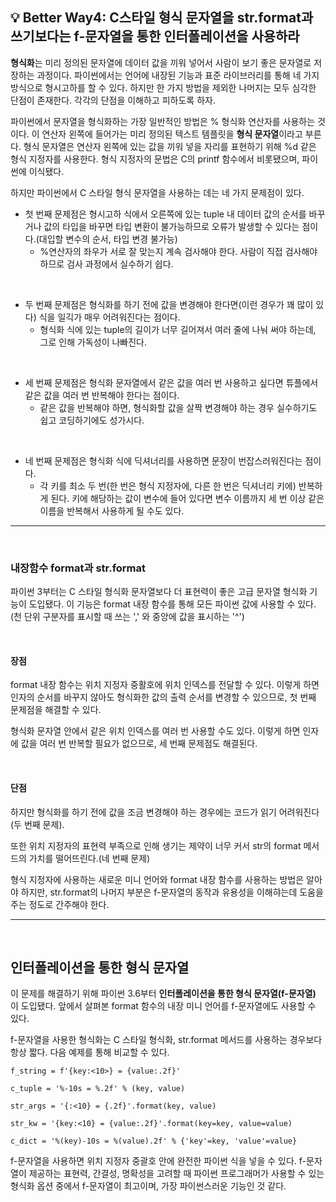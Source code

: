 ## 💡 Better Way4: C스타일 형식 문자열을 str.format과 쓰기보다는 f-문자열을 통한 인터폴레이션을 사용하라

**형식화**는 미리 정의된 문자열에 데이터 값을 끼워 넣어서 사람이 보기 좋은 문자열로 저장하는 과정이다. 파이썬에서는 언어에 내장된 기능과 표준 라이브러리를 통해 네 가지 방식으로 형시고하를 할 수 있다. 하지만 한 가지 방법을 제외한 나머지는 모두 심각한 단점이 존재한다. 각각의 단점을 이해하고 피하도록 하자.

파이썬에서 문자열을 형식화하는 가장 일반적인 방법은 % 형식화 연산자를 사용하는 것이다. 이 연산자 왼쪽에 들어가는 미리 정의된 텍스트 템플릿을 **형식 문자열**이라고 부른다. 형식 문자열은 연산자 왼쪽에 있는 값을 끼워 넣을 자리를 표현하기 위해 %d 같은 형식 지정자를 사용한다. 형식 지정자의 문법은 C의 printf 함수에서 비롯됐으며, 파이썬에 이식됐다.

하지만 파이썬에서 C 스타일 형식 문자열을 사용하는 데는 네 가지 문제점이 있다.

- 첫 번째 문제점은 형시고하 식에서 오른쪽에 있는 tuple 내 데이터 값의 순서를 바꾸거나 값의 타입을 바꾸면 타입 변환이 불가능하므로 오류가 발생할 수 있다는 점이다.(대입할 변수의 순서, 타입 변경 불가능)
    - %연산자의 좌우가 서로 잘 맞는지 계속 검사해야 한다. 사람이 직접 검사해야 하므로 검사 과정에서 실수하기 쉽다.

<br>

- 두 번째 문제점은 형식화를 하기 전에 값을 변경해야 한다면(이런 경우가 꽤 많이 있다) 식을 일긱가 매우 어려워진다는 점이다.
    - 형식화 식에 있는 tuple의 길이가 너무 길어져서 여러 줄에 나눠 써야 하는데, 그로 인해 가독성이 나빠진다.

<br>

- 세 번째 문제점은 형식화 문자열에서 같은 값을 여러 번 사용하고 싶다면 튜플에서 같은 값을 여러 번 반복해야 한다는 점이다.
    - 같은 값을 반복해야 하면, 형식화할 값을 살짝 변경해야 하는 경우 실수하기도 쉽고 코딩하기에도 성가시다.

<br>

- 네 번째 문제점은 형식화 식에 딕셔너리를 사용하면 문장이 번잡스러워진다는 점이다.
    - 각 키를 최소 두 번(한 번은 형식 지정자에, 다른 한 번은 딕셔너리 키에) 반복하게 된다. 키에 해당하는 값이 변수에 들어 있다면 변수 이름까지 세 번 이상 같은 이름을 반복해서 사용하게 될 수도 있다.

---

<br>

### 내장함수 format과 str.format
파이썬 3부터는 C 스타일 형식화 문자열보다 더 표현력이 좋은 고급 문자열 형식화 기능이 도입됐다. 이 기능은 format 내장 함수를 통해 모든 파이썬 값에 사용할 수 있다.(천 단위 구분자를 표시할 때 쓰는 ',' 와 중앙에 값을 표시하는 '^')

<br>

#### 장점
format 내장 함수는 위치 지정자 중활호에 위치 인덱스를 전달할 수 있다. 이렇게 하면 인자의 순서를 바꾸지 않아도 형식화한 값의 출력 순서를 변경할 수 있으므로, 첫 번째 문제점을 해결할 수 있다.

형식화 문자열 안에서 같은 위치 인덱스를 여러 번 사용할 수도 있다. 이렇게 하면 인자에 값을 여러 번 반복할 필요가 없으므로, 세 번째 문제점도 해결된다.

<br>

#### 단점
하지만 형식화를 하기 전에 값을 조금 변경해야 하는 경우에는 코드가 읽기 어려워진다(두 번째 문제).

또한 위치 지정자의 표현력 부족으로 인해 생기는 제약이 너무 커서 str의 format 메서드의 가치를 떨어뜨린다.(네 번째 문제)

형식 지정자에 사용하는 새로운 미니 언어와 format 내장 함수를 사용하는 방법은 알아야 하지만, str.format의 나머지 부분은 f-문자열의 동작과 유용성을 이해햐는데 도움을 주는 정도로 간주해야 한다.

---

<br>

## 인터폴레이션을 통한 형식 문자열
이 문제를 해결하기 위해 파이썬 3.6부터 **인터폴레이션을 통한 형식 문자열(f-문자열)** 이 도입됐다. 앞에서 살펴본 format 함수의 내장 미니 언어를 f-문자열에도 사용할 수 있다.

f-문자열을 사용한 형식화는 C 스타일 형식화, str.format 메서드를 사용하는 경우보다 항상 짧다. 다음 예제를 통해 비교할 수 있다.
```
f_string = f'{key:<10>} = {value:.2f}'

c_tuple = '%-10s = %.2f' % (key, value)

str_args = '{:<10} = {.2f}'.format(key, value)

str_kw = '{key:<10} = {value:.2f}'.format(key=key, value=value)

c_dict = '%(key)-10s = %(value).2f' % {'key'=key, 'value'=value}
```

f-문자열을 사용하면 위치 지정자 중괄호 안에 완전한 파이썬 식을 넣을 수 있다. f-문자열이 제공하는 표현력, 간결성, 명확성을 고려할 때 파이썬 프로그래머가 사용할 수 있는 형식화 옵션 중에서 f-문자열이 최고이며, 가장 파이썬스러운 기능인 것 같다.